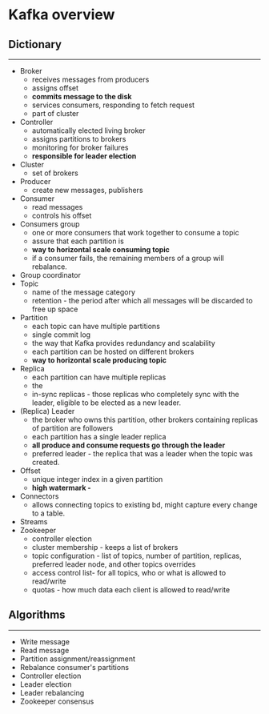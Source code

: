 # Kafka overview

## Dictionary

***

* Broker
  * receives messages from producers
  * assigns offset
  * **commits message to the disk**
  * services consumers, responding to fetch request
  * part of cluster
* Controller
  * automatically elected living broker
  * assigns partitions to brokers
  * monitoring for broker failures
  * **responsible for leader election**
* Cluster
  * set of brokers
* Producer
  * create new messages, publishers
* Consumer
  * read messages
  * controls his offset
* Consumers group
  * one or more consumers that work together to consume a topic
  * assure that each partition is
  * **way to horizontal scale consuming topic**
  * if a consumer fails, the remaining members of a group will rebalance.
* Group coordinator
* Topic
  * name of the message category
  * retention - the period after which all messages will be discarded to free up space
* Partition
  * each topic can have multiple partitions
  * single commit log
  * the way that Kafka provides redundancy and scalability
  * each partition can be hosted on different brokers
  * **way to horizontal scale producing topic**
* Replica
  * each partition can have multiple replicas
  * the
  * in-sync replicas - those replicas who completely sync with the leader, eligible to be elected as a new leader.
* (Replica) Leader
  * the broker who owns this partition, other brokers containing replicas of partition are followers
  * each partition has a single leader replica
  * **all produce and consume requests go through the leader**
  * preferred leader - the replica that was a leader when the topic was created.
* Offset
  * unique integer index in a given partition
  * **high watermark -**
* Connectors
  * allows connecting topics to existing bd, might capture every change to a table.
* Streams
* Zookeeper
  * controller election
  * cluster membership - keeps a list of brokers
  * topic configuration - list of topics, number of partition, replicas, preferred leader node, and other topics overrides
  * access control list- for all topics, who or what is allowed to read/write
  * quotas - how much data each client is allowed to read/write

## Algorithms

***

* Write message
* Read message
* Partition assignment/reassignment
* Rebalance consumer's partitions
* Controller election
* Leader election
* Leader rebalancing
* Zookeeper consensus
